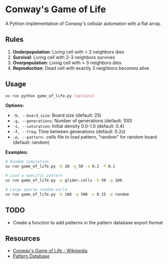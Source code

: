 # Conway's Game of Life

A Python implementation of Conway's cellular automaton with a flat array.

## Rules

1. **Underpopulation**: Living cell with < 2 neighbors dies
2. **Survival**: Living cell with 2-3 neighbors survives
3. **Overpopulation**: Living cell with > 3 neighbors dies
4. **Reproduction**: Dead cell with exactly 3 neighbors becomes alive

## Usage

```bash
uv run python game_of_life.py [options]
```

**Options:**
- `-b, --board_size`: Board size (default: 25)
- `-g, --generations`: Number of generations (default: 100)
- `-s, --saturation`: Initial density 0.0-1.0 (default: 0.4)
- `-f, --freq`: Time between generations (default: 0.2s)
- `-p, --pattern`: .cells file to load pattern, "random" for random board (default: random)

**Examples:**
```bash
# Random simulation
uv run game_of_life.py -b 20 -g 50 -s 0.2 -f 0.1

# Load a specific pattern
uv run game_of_life.py -p glider.cells -b 50 -g 100

# Large sparse random world
uv run game_of_life.py -b 100 -g 500 -s 0.15 -p random
```

## TODO

- Create a function to add patterns in the pattern database export format

## Resources

- [Conway's Game of Life - Wikipedia](https://en.wikipedia.org/wiki/Conway%27s_Game_of_Life)
- [Pattern Database](https://conwaylife.com/wiki/Main_Page)